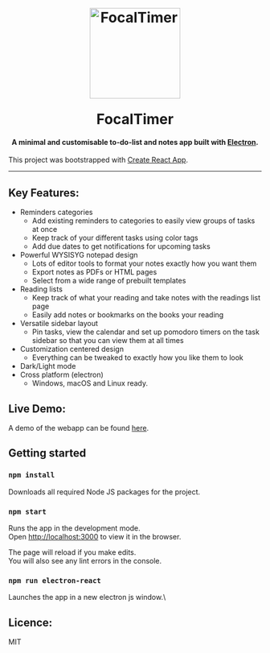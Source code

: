 <h1 align="center">
  <br>
  <a href="https://pp-react-demo.herokuapp.com/"><img src="https://pp-react-demo.herokuapp.com/logo512.png" alt="FocalTimer" width="180" style="margin-bottom: 24px;"></a>
  <br>
  FocalTimer
  <br>
</h1>

<h4 align="center">A minimal and customisable to-do-list and notes app built with <a href="http://electron.atom.io" target="_blank">Electron</a>.</h4>

This project was bootstrapped with [Create React App](https://github.com/facebook/create-react-app).

---

## Key Features:

- Reminders categories
  - Add existing reminders to categories to easily view groups of tasks at once
  - Keep track of your different tasks using color tags
  - Add due dates to get notifications for upcoming tasks
- Powerful WYSISYG notepad design
  - Lots of editor tools to format your notes exactly how you want them
  - Export notes as PDFs or HTML pages
  - Select from a wide range of prebuilt templates
- Reading lists
  - Keep track of what your reading and take notes with the readings list page
  - Easily add notes or bookmarks on the books your reading
- Versatile sidebar layout
  - Pin tasks, view the calendar and set up pomodoro timers on the task sidebar so that you can view them at all times
- Customization centered design
  - Everything can be tweaked to exactly how you like them to look
- Dark/Light mode
- Cross platform (electron)
  - Windows, macOS and Linux ready.

## Live Demo:

A demo of the webapp can be found [here](https://pp-react-demo.herokuapp.com/reminders).

## Getting started

### `npm install`

Downloads all required Node JS packages for the project.

### `npm start`

Runs the app in the development mode.\
Open [http://localhost:3000](http://localhost:3000) to view it in the browser.

The page will reload if you make edits.\
You will also see any lint errors in the console.

### `npm run electron-react`

Launches the app in a new electron js window.\

## Licence:

MIT
